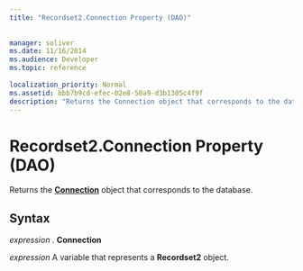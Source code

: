 ```yaml
---
title: "Recordset2.Connection Property (DAO)"
 
 
manager: soliver
ms.date: 11/16/2014
ms.audience: Developer
ms.topic: reference
  
localization_priority: Normal
ms.assetid: bbb7b9cd-efec-02e8-50a9-d3b1305c4f9f
description: "Returns the Connection object that corresponds to the database."
---
```


# Recordset2.Connection Property (DAO)

Returns the **[Connection](connection-object-dao.md)** object that corresponds to the database. 
  
## Syntax

 *expression*  . **Connection**
  
 *expression*  A variable that represents a **Recordset2** object. 
  

